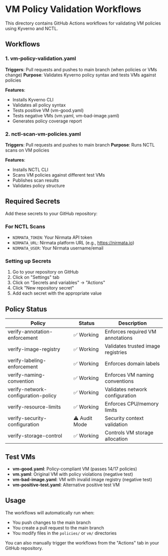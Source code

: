 # VM Policy Validation Workflows

This directory contains GitHub Actions workflows for validating VM policies using Kyverno and NCTL.

## Workflows

### 1. vm-policy-validation.yaml
**Triggers**: Pull requests and pushes to main branch (when policies or VMs change)
**Purpose**: Validates Kyverno policy syntax and tests VMs against policies

**Features**:
- Installs Kyverno CLI
- Validates all policy syntax
- Tests positive VM (vm-good.yaml)
- Tests negative VMs (vm.yaml, vm-bad-image.yaml)
- Generates policy coverage report

### 2. nctl-scan-vm-policies.yaml
**Triggers**: Pull requests and pushes to main branch
**Purpose**: Runs NCTL scans on VM policies

**Features**:
- Installs NCTL CLI
- Scans VM policies against different test VMs
- Publishes scan results
- Validates policy structure

## Required Secrets

Add these secrets to your GitHub repository:

### For NCTL Scans
- `NIRMATA_TOKEN`: Your Nirmata API token
- `NIRMATA_URL`: Nirmata platform URL (e.g., https://nirmata.io)
- `NIRMATA_USER`: Your Nirmata username/email

### Setting up Secrets
1. Go to your repository on GitHub
2. Click on "Settings" tab
3. Click on "Secrets and variables" → "Actions"
4. Click "New repository secret"
5. Add each secret with the appropriate value

## Policy Status

| Policy | Status | Description |
|--------|--------|-------------|
| verify-annotation-enforcement | ✅ Working | Enforces required VM annotations |
| verify-image-registry | ✅ Working | Validates trusted image registries |
| verify-labeling-enforcement | ✅ Working | Enforces domain labels |
| verify-naming-convention | ✅ Working | Enforces VM naming conventions |
| verify-network-configuration-policy | ✅ Working | Validates network configuration |
| verify-resource-limits | ✅ Working | Enforces CPU/memory limits |
| verify-security-configuration | ⚠️ Audit Mode | Security context validation |
| verify-storage-control | ✅ Working | Controls VM storage allocation |

## Test VMs

- **vm-good.yaml**: Policy-compliant VM (passes 14/17 policies)
- **vm.yaml**: Original VM with policy violations (negative test)
- **vm-bad-image.yaml**: VM with invalid image registry (negative test)
- **vm-positive-test.yaml**: Alternative positive test VM

## Usage

The workflows will automatically run when:
- You push changes to the main branch
- You create a pull request to the main branch
- You modify files in the `policies/` or `vm/` directories

You can also manually trigger the workflows from the "Actions" tab in your GitHub repository.
